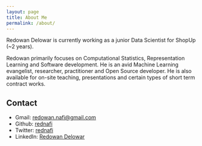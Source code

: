 ```yaml
---
layout: page
title: About Me
permalink: /about/
---
```


Redowan Delowar is currently working as a junior Data Scientist for ShopUp (~2 years).

Redowan primarily focuses on Computational Statistics, Representation Learning and Software development. He is an avid Machine Learning evangelist, researcher, practitioner and Open Source developer. He is also available for on-site teaching, presentations and certain types of short term contract works. 

Contact
--------

* Gmail: redowan.nafi@gmail.com
* Github: [rednafi](https://github.com/rednafi)
* Twitter: [rednafi](https://twitter.com/rednafi)
* LinkedIn: [Redowan Delowar](https://www.linkedin.com/in/redowan/)
